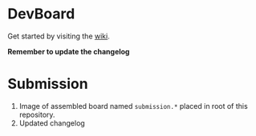 # DevBoard

Get started by visiting the [wiki](https://github.com/ECE-196/DevBoard/wiki).

**Remember to update the changelog**

# Submission

1. Image of assembled board named `submission.*` placed in root of this repository.
1. Updated changelog
